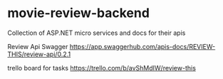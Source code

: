 # movie-review-backend
Collection of ASP.NET micro services and docs for their apis

Review Api Swagger https://app.swaggerhub.com/apis-docs/REVIEW-THIS/review-api/0.2.1

trello board for tasks https://trello.com/b/avShMdIW/review-this
